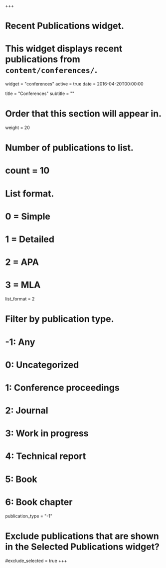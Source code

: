 +++
# Recent Publications widget.
# This widget displays recent publications from `content/conferences/`.
widget = "conferences"
active = true
date = 2016-04-20T00:00:00

title = "Conferences"
subtitle = ""

# Order that this section will appear in.
weight = 20

# Number of publications to list.
# count = 10

# List format.
#   0 = Simple
#   1 = Detailed
#   2 = APA
#   3 = MLA
list_format = 2

# Filter by publication type.
# -1: Any
#  0: Uncategorized
#  1: Conference proceedings
#  2: Journal
#  3: Work in progress
#  4: Technical report
#  5: Book
#  6: Book chapter
publication_type = "-1"

# Exclude publications that are shown in the Selected Publications widget?
#exclude_selected = true
+++

